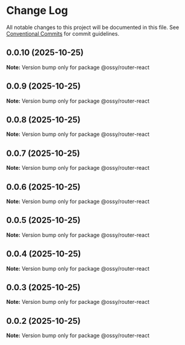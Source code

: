# Change Log

All notable changes to this project will be documented in this file.
See [Conventional Commits](https://conventionalcommits.org) for commit guidelines.

## 0.0.10 (2025-10-25)

**Note:** Version bump only for package @ossy/router-react





## 0.0.9 (2025-10-25)

**Note:** Version bump only for package @ossy/router-react





## 0.0.8 (2025-10-25)

**Note:** Version bump only for package @ossy/router-react





## 0.0.7 (2025-10-25)

**Note:** Version bump only for package @ossy/router-react





## 0.0.6 (2025-10-25)

**Note:** Version bump only for package @ossy/router-react





## 0.0.5 (2025-10-25)

**Note:** Version bump only for package @ossy/router-react





## 0.0.4 (2025-10-25)

**Note:** Version bump only for package @ossy/router-react





## 0.0.3 (2025-10-25)

**Note:** Version bump only for package @ossy/router-react





## 0.0.2 (2025-10-25)

**Note:** Version bump only for package @ossy/router-react
